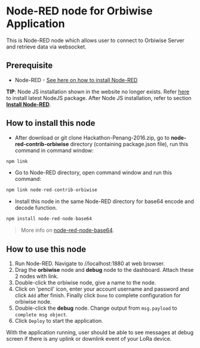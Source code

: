 # Node-RED node for Orbiwise Application
This is Node-RED node which allows user to connect to Orbiwise Server and retrieve data via websocket.

## Prerequisite
* Node-RED - [See here on how to install Node-RED](https://nodered.org/docs/getting-started/installation)

**TIP**: Node JS installation shown in the website no longer exists. Refer [here](https://nodejs.org/en/) to install latest NodeJS package. After Node JS installation, refer to section **[Install Node-RED](https://nodered.org/docs/getting-started/installation#install-node-red)**.

## How to install this node

* After download or git clone Hackathon-Penang-2016.zip, go to <b>node-red-contrib-orbiwise</b> directory (containing package.json file), run this command in command window: 
```c
npm link
```
* Go to Node-RED directory, open command window and run this command: 
```c
npm link node-red-contrib-orbiwise
```
* Install this node in the same Node-RED directory for base64 encode and decode function.
```c
npm install node-red-node-base64
```
> More info on [node-red-node-base64](https://github.com/node-red/node-red-nodes/tree/master/parsers/base64).

## How to use this node

1. Run Node-RED. Navigate to //localhost:1880 at web browser.
2. Drag the **orbiwise** node and **debug** node to the dashboard. Attach these 2 nodes with link.
3. Double-click the orbiwise node, give a name to the node.
4. Click on 'pencil' icon, enter your account username and password and click `Add` after finish. Finally click `Done` to complete configuration for orbiwise node.
5. Double-click the **debug** node. Change output from `msg.payload` to `complete msg object`.
6. Click `Deploy` to start the application.

With the application running, user should be able to see messages at debug screen if there is any uplink or downlink event of your LoRa device.
